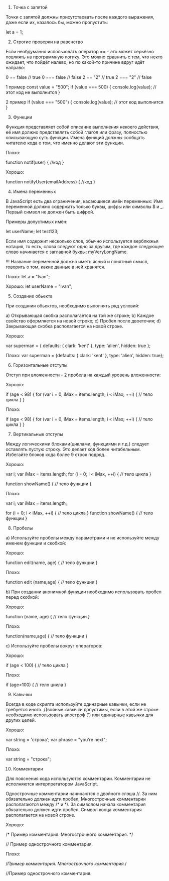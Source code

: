 1. Точка с запятой

Точки с запятой должны присутствовать после каждого выражения, даже если их, казалось бы, можно пропустить:

let a = 1;

2. Строгие проверки на равенство

Если необдуманно использовать оператор == - это может серьёзно повлиять на программную логику. Это можно сравнить с тем, что некто ожидает, что пойдёт налево, но по какой-то причине вдруг идёт направо:

0 == false // true
0 === false // false
2 == "2" // true
2 === "2" // false

1 пример
const value = "500";
if (value === 500) {
  console.log(value);
  // этот код не выполнится
}

2 пример
if (value === "500") {
  console.log(value);
  // этот код выполнится
}

3. Функции

Функция представляет собой описание выполнения некоего действия, её имя должно представлять собой глагол или фразу, полностью описывающую суть функции. Имена функций должны сообщать читателю кода о том, что именно делают эти функции.

Плохо:

function notif(user) {
  //код
}

Хорошо:

function notifyUser(emailAddress) {
  //код
}

4. Имена переменных

В JavaScript есть два ограничения, касающиеся имён переменных:
Имя переменной должно содержать только буквы, цифры или символы $ и _.
Первый символ не должен быть цифрой.

Примеры допустимых имён:

let userName;
let test123;

Если имя содержит несколько слов, обычно используется верблюжья нотация, то есть, слова следуют одно за другим, где каждое следующее слово начинается с заглавной буквы: myVeryLongName.

!!! Название переменной должно иметь ясный и понятный смысл, говорить о том, какие данные в ней хранятся.

Плохо:
 let a = "Ivan";

Хорошо:
 let userName = "Ivan";

5. Создание обьекта

При создании обьектов, необходимо выполнять ряд условий:

a) Открывающая скобка располагается на той же строке;
b) Каждое свойство оформляется на новой строке;
c) Пробел после двоеточия;
d) Закрывающая скобка располагается на новой строке.

Хорошо:

var superman = {
  defaults: { clark: 'kent' },
  type: 'alien',
  hidden: true
};

Плохо:
var superman = {defaults: { clark: 'kent' }, type: 'alien', hidden: true};

6. Горизонтальные отступы

Отступ при вложенности - 2 пробела на каждый уровень вложенности:

Хорошо:

if (age < 98) {
  for (var i = 0, iMax = items.length; i < iMax; ++i) {
    // тело цикла
  }
}

Плохо:

if (age < 98) {
for (var i = 0, iMax = items.length; i < iMax; ++i) {
// тело цикла
}
}

7. Вертикальные отступы

Между логическими блоками(циклами, функциями и т.д.) следует оставлять пустую строку. Это делает код более читабельным. Избегайте блоков кода более 9 строк подряд.

Хорошо:

var i;
var iMax = items.length;
for (i = 0; i < iMax, ++i) {
  // тело цикла
}

function showName() {
  // тело функции
}


Плохо:

var i;
var iMax = items.length;

for (i = 0; i < iMax, ++i) {
  // тело цикла
}
function showName() {
  // тело функции
}

8. Пробелы

a) Используйте пробелы между параметрами и не используйте между именем функции и скобкой:

Хорошо:

function edit(name, age) {
  // тело функции
}

Плохо:

function edit (name,age) {
  // тело функции
}

b) При создании анонимной функции необходимо использовать пробел перед скобкой:

Хорошо:

function (name, age) {
  // тело функции
}

Плохо:

function(name,age) {
  // тело функции
}

c) Используйте пробелы вокруг операторов:

Хорошо:

if (age < 100) {
  // тело цикла
}

Плохо:

if (age<100) {
  // тело цикла
}

9. Кавычки

Всегда в коде скрипта используйте одинарные кавычки, если не требуется иного. Двойные кавычки допустимы, если в этой же строке необходимо использовать апостроф (') или одинарные кавычки для других целей.

Хорошо:

var string = 'строка';
var phrase = "you're next";

Плохо:

var string = "строка";

10. Комментарии

Для пояснения кода используются комментарии. Комментарии не исполняются интерпретатором JavaScript.

Однострочные комментарии начинаются с двойного слэша //. За ним обязательно должен идти пробел;
Многострочные комментарии располагаются между /* и */. За символом начала комментария обязательно должен идти пробел. Символ конца комментария располагается на новой строке.

Хорошо:

/* Пример комментария.
Многострочного комментария.
*/

// Пример однострочного комментария.


Плохо:

/*Пример комментария.
Многострочного комментария.*/

//Пример однострочного комментария.